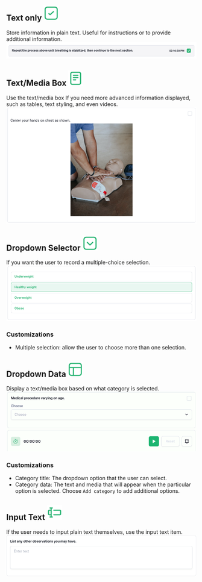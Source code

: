 ## Text only ![Text only icon](../images/text-only-icon.svg)
Store information in plain text. Useful for instructions or to provide additional information.
![Text only item](../images/text-only.png)

## Text/Media Box ![Text/Media Box icon](../images/text-media-box-icon.svg)
Use the text/media box If you need more advanced information displayed, such as tables, text styling, and even videos.
![Text/Media box item](../images/text-media-box.png)

## Dropdown Selector ![Dropdown Selector icon](../images/dropdown-selector-icon.svg)
If you want the user to record a multiple-choice selection.
![Dropdown Selector item](../images/dropdown-selector.png)

### Customizations
- Multiple selection: allow the user to choose more than one selection.

## Dropdown Data ![Dropdown Data icon](../images/dropdown-data-icon.svg)
Display a text/media box based on what category is selected.
![Dropdown Data item](../images/dropdown-data.gif)

### Customizations
- Category title: The dropdown option that the user can select.
- Category data:  The text and media that will appear when the particular option is selected.
Choose `Add category` to add additional options.

## Input Text ![Input Text icon](../images/input-text-icon.svg)
If the user needs to input plain text themselves, use the input text item.
![Input Text item](../images/input-text.gif)